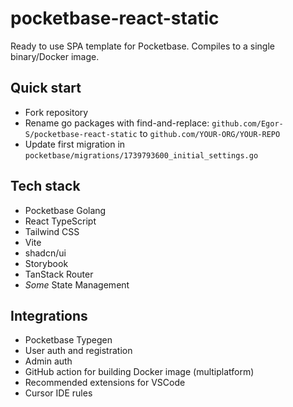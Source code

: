 # pocketbase-react-static

Ready to use SPA template for Pocketbase. Compiles to a single binary/Docker image.

## Quick start

- Fork repository
- Rename go packages with find-and-replace: `github.com/Egor-S/pocketbase-react-static` to `github.com/YOUR-ORG/YOUR-REPO`
- Update first migration in `pocketbase/migrations/1739793600_initial_settings.go`

## Tech stack

- Pocketbase Golang
- React TypeScript
- Tailwind CSS
- Vite
- shadcn/ui
- Storybook
- TanStack Router
- _Some_ State Management

## Integrations

- Pocketbase Typegen
- User auth and registration
- Admin auth
- GitHub action for building Docker image (multiplatform)
- Recommended extensions for VSCode
- Cursor IDE rules
